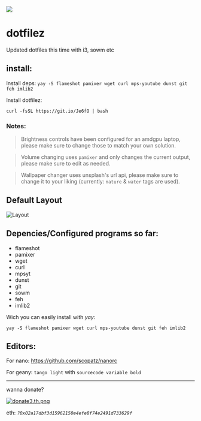 <img src="https://i.ibb.co/jGMg3Ym/bootifull.png" />


# dotfilez
Updated dotfiles this time with i3, sowm etc

## install:
Install deps:
```yay -S flameshot pamixer wget curl mps-youtube dunst git feh imlib2```

Install dotfilez:

```curl -fsSL https://git.io/Je6fO | bash```


### Notes:

> Brightness controls have been configured for an amdgpu laptop, please make sure to change those to match your own solution.


> Volume changing uses `pamixer` and only changes the current output, please make sure to edit as needed.


> Wallpaper changer uses unsplash's url api, please make sure to change it to your liking (currently: `nature` & `water` tags are used).

## Default Layout
![Layout](./docs/dotfilez-layout.jpg)



## Depencies/Configured programs so far:
- flameshot
- pamixer
- wget
- curl
- mpsyt
- dunst
- git
- sowm
- feh
- imlib2

Wich you can easily install with *yay*: 

```yay -S flameshot pamixer wget curl mps-youtube dunst git feh imlib2```


## Editors:
For nano: https://github.com/scopatz/nanorc

For geany: `tango light` with `sourcecode variable bold`

------

wanna donate?

[![donate3.th.png](https://s5.gifyu.com/images/donate3.th.png)](https://gifyu.com/image/vI0f)

eth: *`?0x02a17dbf3d15962150e4efe8f74e2491d733629f`*
